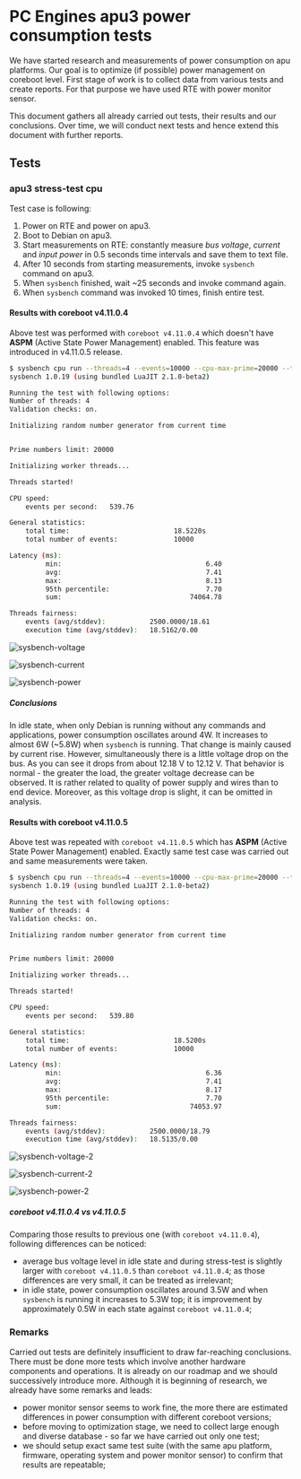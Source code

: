 # PC Engines apu3 power consumption tests

We have started research and measurements of power consumption on apu platforms.
Our goal is to optimize (if possible) power management on coreboot level. First
stage of work is to collect data from various tests and create reports. For that
purpose we have used RTE with power monitor sensor.

This document gathers all already carried out tests, their results and our
conclusions. Over time, we will conduct next tests and hence extend this
document with further reports.

## Tests

### apu3 stress-test cpu

Test case is following:

1. Power on RTE and power on apu3.
2. Boot to Debian on apu3.
3. Start measurements on RTE: constantly measure *bus voltage*, *current* and
   *input power* in 0.5 seconds time intervals and save them to text file.
4. After 10 seconds from starting measurements, invoke `sysbench` command on
apu3.
5. When `sysbench` finished, wait ~25 seconds and invoke command again.
6. When `sysbench` command was invoked 10 times, finish entire test.

#### Results with coreboot v4.11.0.4

Above test was performed with `coreboot v4.11.0.4` which doesn't have **ASPM**
(Active State Power Management) enabled. This feature was introduced in
v4.11.0.5 release.

```bash
$ sysbench cpu run --threads=4 --events=10000 --cpu-max-prime=20000 --time=0 --validate
sysbench 1.0.19 (using bundled LuaJIT 2.1.0-beta2)

Running the test with following options:
Number of threads: 4
Validation checks: on.

Initializing random number generator from current time


Prime numbers limit: 20000

Initializing worker threads...

Threads started!

CPU speed:
    events per second:   539.76

General statistics:
    total time:                          18.5220s
    total number of events:              10000

Latency (ms):
         min:                                    6.40
         avg:                                    7.41
         max:                                    8.13
         95th percentile:                        7.70
         sum:                                74064.78

Threads fairness:
    events (avg/stddev):           2500.0000/18.61
    execution time (avg/stddev):   18.5162/0.00
```

![sysbench-voltage](../images/cb4-sysbench-voltage.png)

![sysbench-current](../images/cb4-sysbench-current.png)

![sysbench-power](../images/cb4-sysbench-power.png)

##### Conclusions

In idle state, when only Debian is running without any commands and
applications, power consumption oscillates around 4W. It increases to almost 6W
(~5.8W) when `sysbench` is running. That change is mainly caused by current
rise. However, simultaneously there is a little voltage drop on the bus. As you
can see it drops from about 12.18 V to 12.12 V. That behavior is normal - the
greater the load, the greater voltage decrease can be observed. It is rather
related to quality of power supply and wires than to end device. Moreover, as
this voltage drop is slight, it can be omitted in analysis.

#### Results with coreboot v4.11.0.5

Above test was repeated with `coreboot v4.11.0.5` which has **ASPM** (Active
State Power Management) enabled. Exactly same test case was carried out and same
measurements were taken.

```bash
$ sysbench cpu run --threads=4 --events=10000 --cpu-max-prime=20000 --time=0 --validate
sysbench 1.0.19 (using bundled LuaJIT 2.1.0-beta2)

Running the test with following options:
Number of threads: 4
Validation checks: on.

Initializing random number generator from current time


Prime numbers limit: 20000

Initializing worker threads...

Threads started!

CPU speed:
    events per second:   539.80

General statistics:
    total time:                          18.5200s
    total number of events:              10000

Latency (ms):
         min:                                    6.36
         avg:                                    7.41
         max:                                    8.17
         95th percentile:                        7.70
         sum:                                74053.97

Threads fairness:
    events (avg/stddev):           2500.0000/18.79
    execution time (avg/stddev):   18.5135/0.00
```

![sysbench-voltage-2](../images/cb5-sysbench-voltage.png)

![sysbench-current-2](../images/cb5-sysbench-current.png)

![sysbench-power-2](../images/cb5-sysbench-power.png)

##### coreboot v4.11.0.4 vs v4.11.0.5

Comparing those results to previous one (with `coreboot v4.11.0.4`), following
differences can be noticed:

- average bus voltage level in idle state and during stress-test is slightly
  larger with `coreboot v4.11.0.5` than `coreboot v4.11.0.4`; as those
  differences are very small, it can be treated as irrelevant;
- in idle state, power consumption oscillates around 3.5W and when `sysbench` is
  running it increases to 5.3W top; it is improvement by approximately 0.5W in
  each state against `coreboot v4.11.0.4`;

### Remarks

Carried out tests are definitely insufficient to draw far-reaching conclusions.
There must be done more tests which involve another hardware components and
operations. It is already on our roadmap and we should successively introduce
more. Although it is beginning of research, we already have some remarks and
leads:

- power monitor sensor seems to work fine, the more there are estimated
  differences in power consumption with different coreboot versions;  
- before moving to optimization stage, we need to collect large enough and
  diverse database - so far we have carried out only one test;
- we should setup exact same test suite (with the same apu platform, firmware,
operating system and power monitor sensor) to confirm that results are
repeatable;
